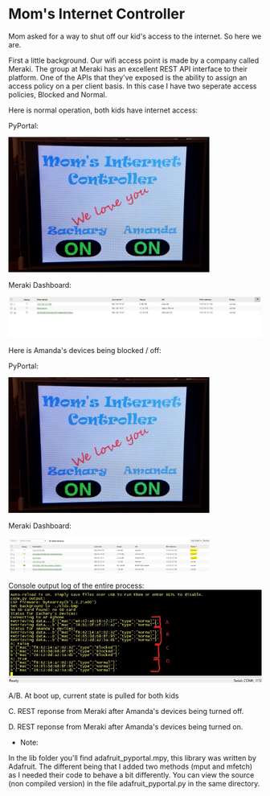 # Mom's Internet Controller

Mom asked for a way to shut off our kid's access to the internet.  So here we are.

First a little background.  Our wifi access point is made by a company called Meraki.  The group at Meraki has an excellent REST API interface to their platform.  One of the APIs that they've exposed is the ability to assign an access policy on a per client basis.  In this case I have two seperate access policies, Blocked and Normal.  

Here is normal operation, both kids have internet access:

PyPortal:

<img src="images/a-on.jpg" width="400">

Meraki Dashboard:

<img src="images/meraki-normal.jpg" width="800">

Here is Amanda's devices being blocked / off:

PyPortal:

<img src="images/a-on.jpg" width="400">

Meraki Dashboard:

<img src="images/meraki-blocked.jpg" width="400">

Console output log of the entire process:
<img src="images/console-out.jpg" width="800">

A/B.  At boot up, current state is pulled for both kids

C.  REST reponse from Meraki after Amanda's devices being turned off.

D.  REST reponse from Meraki after Amanda's devices being turned on.

- Note:

In the lib folder you'll find adafruit_pyportal.mpy, this library was written by Adafruit.  The different being that I added two methods (mput and mfetch) as I needed their code to behave a bit differently.  You can view the source (non compiled version) in the file adafruit_pyportal.py in the same directory.
